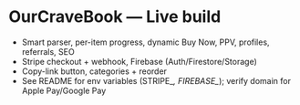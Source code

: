 # OurCraveBook — Live build
- Smart parser, per-item progress, dynamic Buy Now, PPV, profiles, referrals, SEO
- Stripe checkout + webhook, Firebase (Auth/Firestore/Storage)
- Copy-link button, categories + reorder
- See README for env variables (STRIPE_*, FIREBASE_*); verify domain for Apple Pay/Google Pay
